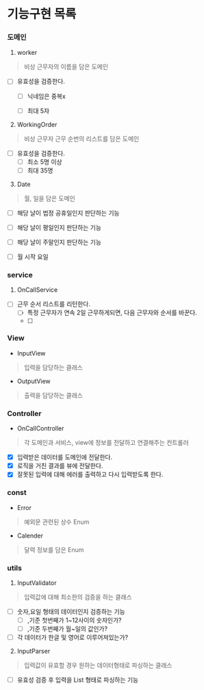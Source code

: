 # 기능구현 목록

### 도메인

1. worker

> 비상 근무자의 이름을 담은 도메인

- [ ] 유효성을 검증한다.
    - [ ] 닉네임은 중복x
    - [ ] 최대 5자


2. WorkingOrder

> 비상 근무자 근무 순번의 리스트를 담은 도메인

- [ ] 유효성을 검증한다.
    - [ ] 최소 5명 이상
    - [ ] 최대 35명

3. Date

> 월, 일을 담은 도메인

- [ ] 해당 날이 법정 공휴일인지 판단하는 기능
- [ ] 해당 날이 평일인지 판단하는 기능
- [ ] 해당 날이 주말인지 판단하는 기능

- [ ] 월 시작 요일

### service

1. OnCallService

- [ ] 근무 순서 리스트를 리턴한다.
    - [ ] 특정 근무자가 연속 2일 근무하게되면, 다음 근무자와 순서를 바꾼다.
    - [ ] 

### View

+ InputView

> 입력을 담당하는 클래스

+ OutputView

> 출력을 담당하는 클래스

### Controller

+ OnCallController

> 각 도메인과 서비스, view에 정보를 전달하고 연결해주는 컨트롤러

+ [x] 입력받은 데이터를 도메인에 전달한다.
+ [x] 로직을 거친 결과를 뷰에 전달한다.
+ [x] 잘못된 입력에 대해 에러를 출력하고 다시 입력받도록 한다.

### const

+ Error

> 예외문 관련된 상수 Enum

+ Calender

> 달력 정보를 담은 Enum

### utils

1. InputValidator

> 입력값에 대해 최소한의 검증을 하는 클래스

+ [ ] 숫자,요일 형태의 데이터인지 검증하는 기능
    - [ ] ,기준 첫번째가 1~12사이의 숫자인가?
    - [ ] ,기준 두번째가 월~일의 값인가?
+ [ ] 각 데이터가 한글 및 영어로 이루어져있는가?

2. InputParser

> 입력값이 유효할 경우 원하는 데이터형태로 파싱하는 클래스

+ [ ] 유효성 검증 후 입력을 List<String> 형태로 파싱하는 기능
